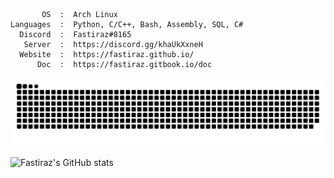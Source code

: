 ```text
       OS  :  Arch Linux
Languages  :  Python, C/C++, Bash, Assembly, SQL, C#
  Discord  :  Fastiraz#8165
   Server  :  https://discord.gg/khaUkXxneH
  Website  :  https://fastiraz.github.io/
      Doc  :  https://fastiraz.gitbook.io/doc
```

<a href="https://discord.gg/khaUkXxneH" target="_blank"><img src="https://github.com/Fastiraz/Fastiraz/blob/main/assets/github-contribution-grid-snake.svg" alt="snake"></a>

![Fastiraz's GitHub stats](https://github-readme-stats.vercel.app/api?username=fastiraz&show_icons=true&theme=transparent)

<!--[![Readme Card](https://github-readme-stats.vercel.app/api/pin/?username=Fastiraz&repo=Plate-Reader)](https://github.com/Fastiraz/Plate-Reader)

[![Top Langs](https://github-readme-stats.vercel.app/api/top-langs/?username=Fastiraz)](https://github.com/Fastiraz/)-->
